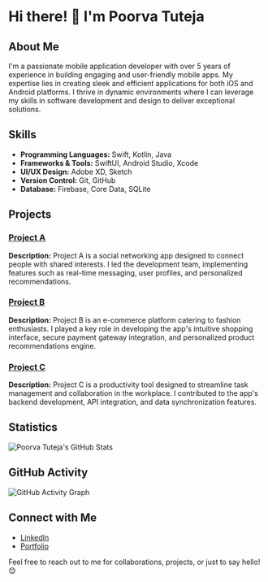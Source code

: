 # Hi there! 👋 I'm Poorva Tuteja

## About Me
I'm a passionate mobile application developer with over 5 years of experience in building engaging and user-friendly mobile apps. My expertise lies in creating sleek and efficient applications for both iOS and Android platforms. I thrive in dynamic environments where I can leverage my skills in software development and design to deliver exceptional solutions.

## Skills
- **Programming Languages:** Swift, Kotlin, Java
- **Frameworks & Tools:** SwiftUI, Android Studio, Xcode
- **UI/UX Design:** Adobe XD, Sketch
- **Version Control:** Git, GitHub
- **Database:** Firebase, Core Data, SQLite

## Projects
### [Project A](link-to-project-a)
**Description:** Project A is a social networking app designed to connect people with shared interests. I led the development team, implementing features such as real-time messaging, user profiles, and personalized recommendations.

### [Project B](link-to-project-b)
**Description:** Project B is an e-commerce platform catering to fashion enthusiasts. I played a key role in developing the app's intuitive shopping interface, secure payment gateway integration, and personalized product recommendations engine.

### [Project C](link-to-project-c)
**Description:** Project C is a productivity tool designed to streamline task management and collaboration in the workplace. I contributed to the app's backend development, API integration, and data synchronization features.

## Statistics
![Poorva Tuteja's GitHub Stats](https://github-readme-stats.vercel.app/api?username=poorvatuteja&show_icons=true&theme=radical)

## GitHub Activity
![GitHub Activity Graph](https://activity-graph.herokuapp.com/graph?username=poorvatuteja&theme=react-dark)

## Connect with Me
- [LinkedIn](www.linkedin.com/in/poorva-tuteja-a7b210239)
- [Portfolio](https://www.poorvatuteja.com)

Feel free to reach out to me for collaborations, projects, or just to say hello! 😊
